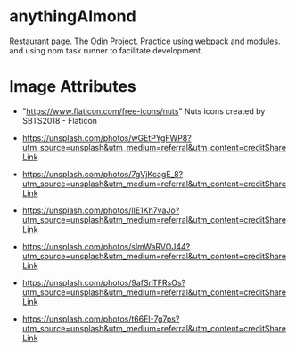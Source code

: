 # anythingAlmond
Restaurant page. The Odin Project. Practice using webpack and modules. and using npm task runner to facilitate development.

# Image Attributes

- "https://www.flaticon.com/free-icons/nuts" Nuts icons created by SBTS2018 - Flaticon

- https://unsplash.com/photos/wGEtPYgFWP8?utm_source=unsplash&utm_medium=referral&utm_content=creditShareLink

- https://unsplash.com/photos/7gVjKcagE_8?utm_source=unsplash&utm_medium=referral&utm_content=creditShareLink

- https://unsplash.com/photos/lIE1Kh7vaJo?utm_source=unsplash&utm_medium=referral&utm_content=creditShareLink

- https://unsplash.com/photos/slmWaRVOJ44?utm_source=unsplash&utm_medium=referral&utm_content=creditShareLink

- https://unsplash.com/photos/9afSnTFRsOs?utm_source=unsplash&utm_medium=referral&utm_content=creditShareLink

- https://unsplash.com/photos/t66EI-7g7ps?utm_source=unsplash&utm_medium=referral&utm_content=creditShareLink
